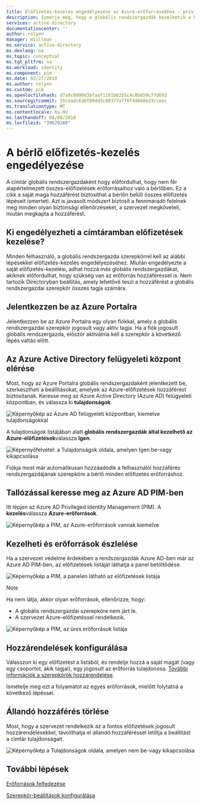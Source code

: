 ```yaml
---
title: Előfizetés-kezelés engedélyezése az Azure-erőforrásokhoz – privileged Identity Management |} A Microsoft Docs
description: Ismerje meg, hogy a globális rendszergazdák kezelhetik a bérlői előfizetések.
services: active-directory
documentationcenter: ''
author: rolyon
manager: mtillman
ms.service: active-directory
ms.devlang: na
ms.topic: conceptual
ms.tgt_pltfrm: na
ms.workload: identity
ms.component: pim
ms.date: 03/27/2018
ms.author: rolyon
ms.custom: pim
ms.openlocfilehash: d7a9c0090d3bfaaf1161b6255c4c0b659c77d692
ms.sourcegitcommit: 35ceadc616f09dd3c88377a7f6f4d068e23cceec
ms.translationtype: MT
ms.contentlocale: hu-HU
ms.lasthandoff: 08/08/2018
ms.locfileid: "39620280"
---
```

# <a name="enable-subscription-management-in-your-tenant"></a>A bérlő előfizetés-kezelés engedélyezése

A címtár globális rendszergazdaként hogy előfordulhat, hogy nem fér alapértelmezett összes-előfizetések erőforrásaihoz való a bérlőben. Ez a cikk a saját maga hozzáférést biztosíthat a bérlőn belüli összes előfizetés lépéseit ismerteti. Azt is javasolt módszert biztosít a fennmaradó felelnek meg minden olyan biztonsági ellenőrzéseket, a szervezet megköveteli, miután megkapta a hozzáférést.

## <a name="who-can-enable-management-of-subscriptions-in-my-directory"></a>Ki engedélyezheti a címtáramban előfizetések kezelése?

Minden felhasználó, a globális rendszergazda szerepkörrel kell az alábbi lépésekkel előfizetés-kezelés engedélyezéséhez. Miután engedélyezte a saját előfizetés-kezelési, adhat hozzá más globális rendszergazdákat, akiknek előfordulhat, hogy szükség van az erőforrás hozzáféréssel is. Nem tartozik Directoryban beállítás, amely lehetővé teszi a hozzáférést a globális rendszergazdai szerepkör összes tagja számára.

## <a name="sign-in-to-the-azure-portal"></a>Jelentkezzen be az Azure Portalra

Jelentkezzen be az Azure Portalra egy olyan fiókkal, amely a globális rendszergazdai szerepkör jogosult vagy aktív tagja. Ha a fiók jogosult globális rendszergazda, először aktiválnia kell a szerepkör a következő lépés váltás előtt.

## <a name="access-the-azure-active-directory-admin-center"></a>Az Azure Active Directory felügyeleti központ elérése

Most, hogy az Azure Portalra globális rendszergazdaként jelentkezett be, szerkesztheti a beállításokat, amelyek az Azure-előfizetések hozzáférést biztosítanak. Keresse meg az Azure Active Directory (Azure AD) felügyeleti központban, és válassza ki **tulajdonságok**.

![Képernyőkép az Azure AD felügyeleti központban, kiemelve tulajdonságokkal](media/azure-pim-resource-rbac/aad_properties.png)

A tulajdonságok listájában alatt **globális rendszergazdák által kezelhető az Azure-előfizetések**válassza **Igen**.

![Képernyőfelvétel: a Tulajdonságok oldala, amelyen Igen be-vagy kikapcsolása](media/azure-pim-resource-rbac/aad_properties_save.png)

Fiókja most már automatikusan hozzáadódik a felhasználói hozzáférés rendszergazdájának szerepköre a bérlő minden előfizetés erőforráshoz.

## <a name="browse-to-azure-ad-pim"></a>Tallózással keresse meg az Azure AD PIM-ben

 Itt lépjen az Azure AD Privileged Identity Management (PIM). A **kezelés**válassza **Azure-erőforrások**.

![Képernyőkép a PIM, az Azure-erőforrások vannak kiemelve](media/azure-pim-resource-rbac/aadpim_manage_azure_resources.png)

## <a name="manage-and-discover-resources"></a>Kezelheti és erőforrások észlelése

Ha a szervezet védelme érdekében a rendszergazdák Azure AD-ben már az Azure AD PIM-ben, az előfizetések listáját láthatja a panel betöltődése.

![Képernyőkép a PIM, a panelen látható az előfizetések listája](media/azure-pim-resource-rbac/aadpim_manage_azure_resource_some_there.png)

> [!NOTE]
> Ha nem látja, akkor olyan erőforrások, ellenőrizze, hogy:
>- A globális rendszergazdai szerepköre nem járt le. 
>- A szervezet Azure-előfizetéssel rendelkezik.

![Képernyőkép a PIM, az üres erőforrások listája](media/azure-pim-resource-rbac/aadpim_rbac_empty_resource_list.png)

## <a name="configure-assignments"></a>Hozzárendelések konfigurálása

Válasszon ki egy előfizetést a listából, és rendelje hozzá a saját magát (vagy egy csoportot, akik tagjai), egy jogosult az erőforrás tulajdonosa. 
[További információk a szerepkörök hozzárendelése](pim-resource-roles-assign-roles.md).

Ismételje meg ezt a folyamatot az egyes erőforrások, mielőtt folytatná a következő lépéssel.

## <a name="clean-up-standing-access"></a>Állandó hozzáférés törlése

Most, hogy a szervezet rendelkezik az a fontos előfizetések jogosult hozzárendelésekkel, távolíthatja el állandó hozzáféréssel letiltja a beállítást a címtár tulajdonságait.

![Képernyőkép a Tulajdonságok oldala, amelyen nem be-vagy kikapcsolása](media/azure-pim-resource-rbac/aad_properties_no.png)

## <a name="next-steps"></a>További lépések

[Erőforrások felfedezése](pim-resource-roles-discover-resources.md)

[Szerepkör-beállítások konfigurálása](pim-resource-roles-configure-role-settings.md)








